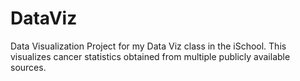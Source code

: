 # DataViz
Data Visualization Project for my Data Viz class in the iSchool. This visualizes cancer statistics obtained from multiple publicly available sources.
